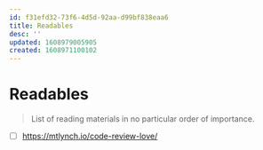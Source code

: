 ```yaml
---
id: f31efd32-73f6-4d5d-92aa-d99bf838eaa6
title: Readables
desc: ''
updated: 1608979005905
created: 1608971100102
---
```


# Readables

> List of reading materials in no particular order of importance.

- [ ] https://mtlynch.io/code-review-love/
